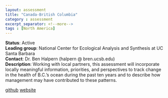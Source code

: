 ```yaml
---
layout: assessment
title: "Canada-British Columbia"
category : assessment
excerpt_separator: <!--more-->
tags : [North America]
---
```


**Status**: Active  
**Leading group**: National Center for Ecological Analysis and Synthesis at UC Santa Barbara  
**Contact**: Dr. Ben Halpern (halpern @ bren.ucsb.edu)  
**Description**: Working with local partners, this assessment will incorporate locally meaningful information, priorities, and perspectives to track change in the health of B.C.’s ocean during the past ten years and to describe how management may have contributed to these patterns.

<a href="https://github.com/OHI-Science/ohibc" target="_blank">github</a>
<a href="http://www.ohibc.org" target="_blank">website</a> 
